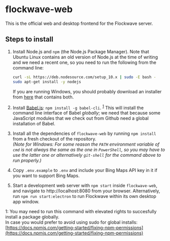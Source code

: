 flockwave-web
=============

This is the official web and desktop frontend for the Flockwave server.

Steps to install
----------------

1. Install Node.js and `npm` (the Node.js Package Manager). Note that Ubuntu
   Linux contains an old version of Node.js at the time of writing and we need
   a recent one, so you need to run the following from the command line:

   ```sh
   curl -sL https://deb.nodesource.com/setup_10.x | sudo -E bash -
   sudo apt-get install -y nodejs
   ```

   If you are running Windows, you should probably download an installer from
   [here](https://nodejs.org/en/download/) that contains both.

2. Install [Babel.js](http://babeljs.io/): `npm install -g babel-cli`.
   <sup>[1](#global-install-footnote)</sup>
   This will install the command line interface of Babel _globally_; we need that
   because some JavaScript modules that we check out from Github need a global
   installation of Babel.

3. Install all the dependencies of `flockwave-web` by running `npm install`
   from a fresh checkout of the repository.  
   _(Note for Windows: For some reason the `PATH` environment variable of
   `cmd` is not always the same as the one in `PowerShell`, so you may have
   to use the latter one or alternatively `git-shell` for the command above
   to run properly.)_

4. Copy `.env.example` to `.env` and include your Bing Maps API key in it if
   you want to support Bing Maps.

5. Start a development web server with `npm start` inside `flockwave-web`, and
   navigate to http://localhost:8080 from your browser. Alternatively, run
   `npm run start:electron` to run Flockwave within its own desktop app window.

<a name="global-install-footnote">1</a>: You may need to run this command with elevated rights to succesfully install a package globally.  
In case you would prefer to avoid using sudo for global installs: [https://docs.npmjs.com/getting-started/fixing-npm-permissions](https://docs.npmjs.com/getting-started/fixing-npm-permissions)
